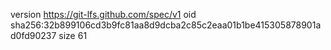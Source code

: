 version https://git-lfs.github.com/spec/v1
oid sha256:32b899106cd3b9fc81aa8d9dcba2c85c2eaa01b1be415305878901ad0fd90237
size 61
